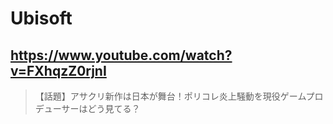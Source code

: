 # Ubisoft

## https://www.youtube.com/watch?v=FXhqzZ0rjnI

> 【話題】アサクリ新作は日本が舞台！ポリコレ炎上騒動を現役ゲームプロデューサーはどう見てる？ 
